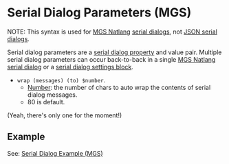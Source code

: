 # Serial Dialog Parameters (MGS)

NOTE: This syntax is used for [MGS Natlang](mgs/mgs_natlang) [serial dialogs](mgs/serial_dialogs_mgs), not [JSON serial dialogs](dialogs/serial_dialogs_json).

Serial dialog parameters are a [serial dialog property](dialogs/serial_dialog_properties) and value pair. Multiple serial dialog parameters can occur back-to-back in a single [MGS Natlang serial dialog](mgs/serial_dialogs_mgs) or a [serial dialog settings block](mgs/serial_dialog_settings_block).

- `wrap (messages) (to) $number`.
	- [Number](mgs/variables/number): the number of chars to auto wrap the contents of serial dialog messages.
	- 80 is default.

(Yeah, there's only one for the moment!)

## Example

See: [Serial Dialog Example (MGS)](mgs/serial_dialog_example_mgs)
